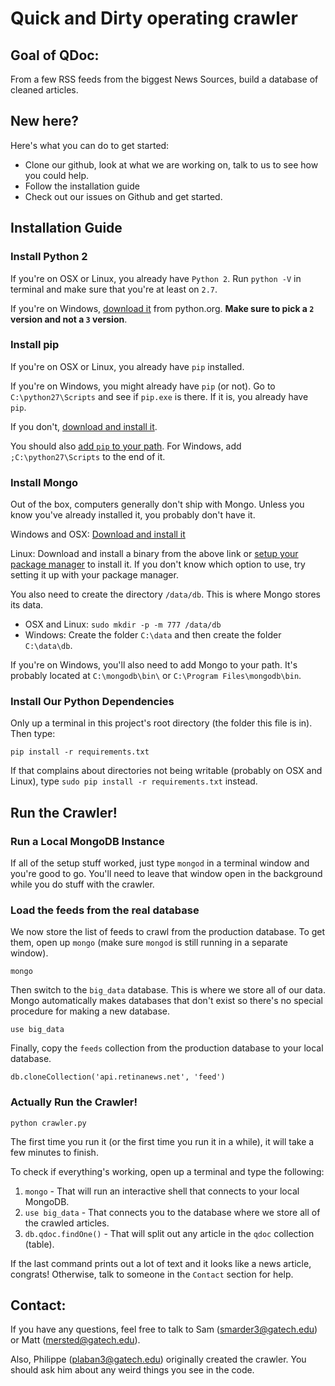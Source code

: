 # Quick and Dirty operating crawler

## Goal of QDoc:

From a few RSS feeds from the biggest News Sources, build a database of cleaned articles.


## New here?

Here's what you can do to get started:

* Clone our github, look at what we are working on, talk to us to see how you could help.
* Follow the installation guide
* Check out our issues on Github and get started.

## Installation Guide

### Install Python 2

If you're on OSX or Linux, you already have `Python 2`. Run `python -V` in terminal and make sure that you're at least on `2.7`.

If you're on Windows, [download it](https://www.python.org/downloads/) from python.org. **Make sure to pick a `2` version and not a `3` version**.

### Install pip

If you're on OSX or Linux, you already have `pip` installed.

If you're on Windows, you might already have `pip` (or not). Go to `C:\python27\Scripts` and see if `pip.exe` is there. If it is, you already have `pip`.

If you don't, [download and install it](https://pip.pypa.io/en/latest/installing/).

You should also [add `pip` to your path](https://java.com/en/download/help/path.xml). For Windows, add `;C:\python27\Scripts` to the end of it.

### Install Mongo

Out of the box, computers generally don't ship with Mongo. Unless you know you've already installed it, you probably don't have it.

Windows and OSX: [Download and install it](https://www.mongodb.org/downloads#production)

Linux: Download and install a binary from the above link or [setup your package manager](http://docs.mongodb.org/manual/tutorial/install-mongodb-on-ubuntu/) to install it. If you don't know which option to use, try setting it up with your package manager.

You also need to create the directory `/data/db`. This is where Mongo stores its data.

* OSX and Linux: `sudo mkdir -p -m 777 /data/db`
* Windows: Create the folder `C:\data` and then create the folder `C:\data\db`.

If you're on Windows, you'll also need to add Mongo to your path. It's probably located at `C:\mongodb\bin\` or `C:\Program Files\mongodb\bin`.

### Install Our Python Dependencies

Only up a terminal in this project's root directory (the folder this file is in). Then type:

    pip install -r requirements.txt

If that complains about directories not being writable (probably on OSX and Linux), type `sudo pip install -r requirements.txt` instead.

## Run the Crawler!

### Run a Local MongoDB Instance

If all of the setup stuff worked, just type `mongod` in a terminal window and you're good to go. You'll need to leave that window open in the background while you do stuff with the crawler.

### Load the feeds from the real database

We now store the list of feeds to crawl from the production database. To get them, open up `mongo` (make sure `mongod` is still running in a separate window).

    mongo

Then switch to the `big_data` database. This is where we store all of our data. Mongo automatically makes databases that don't exist so there's no special procedure for making a new database.

    use big_data

Finally, copy the `feeds` collection from the production database to your local database.

    db.cloneCollection('api.retinanews.net', 'feed')

### Actually Run the Crawler!

    python crawler.py

The first time you run it (or the first time you run it in a while), it will take a few minutes to finish.

To check if everything's working, open up a terminal and type the following:

1. `mongo` - That will run an interactive shell that connects to your local MongoDB.
2. `use big_data` - That connects you to the database where we store all of the crawled articles.
3. `db.qdoc.findOne()` - That will split out any article in the `qdoc` collection (table).

If the last command prints out a lot of text and it looks like a news article, congrats! Otherwise, talk to someone in the `Contact` section for help.

## Contact:

If you have any questions, feel free to talk to Sam (smarder3@gatech.edu) or Matt (mersted@gatech.edu).

Also, Philippe (plaban3@gatech.edu) originally created the crawler. You should ask him about any weird things you see in the code.
